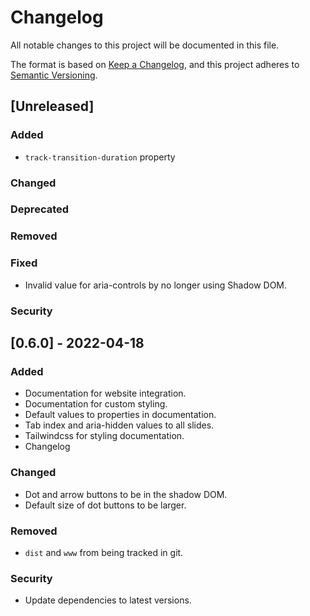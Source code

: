 # Changelog
All notable changes to this project will be documented in this file.

The format is based on [Keep a Changelog](https://keepachangelog.com/en/1.0.0/),
and this project adheres to [Semantic Versioning](https://semver.org/spec/v2.0.0.html).

## [Unreleased]
### Added
- `track-transition-duration` property
### Changed
### Deprecated
### Removed
### Fixed
- Invalid value for aria-controls by no longer using Shadow DOM.
### Security

## [0.6.0] - 2022-04-18
### Added
- Documentation for website integration.
- Documentation for custom styling.
- Default values to properties in documentation.
- Tab index and aria-hidden values to all slides.
- Tailwindcss for styling documentation.
- Changelog
### Changed
- Dot and arrow buttons to be in the shadow DOM.
- Default size of dot buttons to be larger.
### Removed
- `dist` and `www` from being tracked in git.
### Security
- Update dependencies to latest versions.

